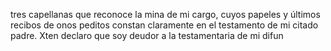 tres capellanas que reconoce la mina de mi cargo, cuyos papeles y últimos recibos de onos peditos constan claramente en el testamento de mi citado padre. Xten declaro que soy deudor a la testamentaria de mi difun